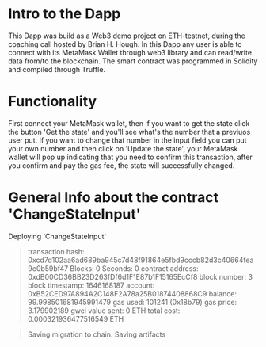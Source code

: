 # Intro to the Dapp

This Dapp was build as a Web3 demo project on ETH-testnet, during the coaching call hosted by Brian H. Hough. In this Dapp any user is able to connect with its MetaMask Wallet through web3 library and can read/write data from/to the blockchain. The smart contract was programmed in Solidity and compiled through Truffle.

# Functionality

First connect your MetaMask wallet, then if you want to get the state click the button 'Get the state' and you'll see what's the number that a previuos user put. If you want to change that number in the input field you can put your own number and then click on 'Update the state', your MetaMask wallet will pop up indicating that you need to confirm this transaction, after you confirm and pay the gas fee, the state will successfully changed.

# General Info about the contract 'ChangeStateInput'

Deploying 'ChangeStateInput'

> transaction hash: 0xcd7d102aa6ad689ba945c7d48f91864e5fbd9cccb82d3c40664fea9e0b59bf47
> Blocks: 0 Seconds: 0
> contract address: 0xdB00CD36BB23D263fDf6d1F1E87b1F15165EcCf8
> block number: 3
> block timestamp: 1646168187
> account: 0xB52CED97A894A2C148F2A78a25B01874408868C9
> balance: 99.998501681945991479
> gas used: 101241 (0x18b79)
> gas price: 3.179902189 gwei
> value sent: 0 ETH
> total cost: 0.000321936477516549 ETH

> Saving migration to chain.
> Saving artifacts
